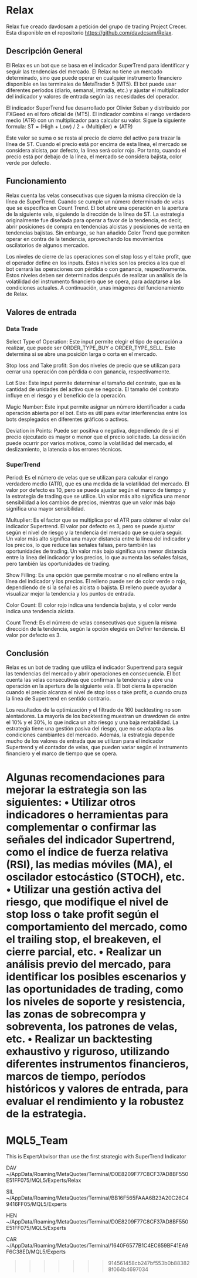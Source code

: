 # Relax

Relax fue creado davdcsam a petición del grupo de trading Project Crecer. Esta disponible en el repositorio https://github.com/davdcsam/Relax.

## Descripción General

El Relax es un bot que se basa en el indicador SuperTrend para identificar y seguir las tendencias del mercado. El Relax no tiene un mercado determinado, sino que puede operar en cualquier instrumento financiero disponible en las terminales de MetaTrader 5 (MT5). El bot puede usar diferentes períodos (diario, semanal, intradía, etc.) y ajustar el multiplicador del indicador y valores de entrada según las necesidades del operador. 

El indicador SuperTrend fue desarrollado por Olivier Seban y distribuido por FXGeed en el foro oficial de (MT5). El indicador combina el rango verdadero medio (ATR) con un multiplicador para calcular su valor. Sigue la siguiente formula:
ST = (High + Low) / 2 + (Multiplier) ∗ (ATR)

Este valor se suma o se resta al precio de cierre del activo para trazar la línea de ST. Cuando el precio está por encima de esta línea, el mercado se considera alcista, por defecto, la línea será color rojo. Por tanto, cuando el precio está por debajo de la línea, el mercado se considera bajista, color verde por defecto.

## Funcionamiento

Relax cuenta las velas consecutivas que siguen la misma dirección de la línea de SuperTrend. Cuando se cumple un número determinado de velas que se especifica en Count Trend. El bot abre una operación en la apertura de la siguiente vela, siguiendo la dirección de la línea de ST. La estrategia originalmente fue diseñada para operar a favor de la tendencia, es decir, abrir posiciones de compra en tendencias alcistas y posiciones de venta en tendencias bajistas. Sin embargo, se han añadido Color Trend que permiten operar en contra de la tendencia, aprovechando los movimientos oscilatorios de algunos mercados.

Los niveles de cierre de las operaciones son el stop loss y el take profit, que el operador define en los inputs. Estos niveles son los precios a los que el bot cerrará las operaciones con pérdida o con ganancia, respectivamente. Estos niveles deben ser determinados después de realizar un análisis de la volatilidad del instrumento financiero que se opera, para adaptarse a las condiciones actuales.
A continuación, unas imágenes del funcionamiento de Relax.
 
## Valores de entrada

### Data Trade

Select Type of Operation: Este input permite elegir el tipo de operación a realizar, que puede ser ORDER_TYPE_BUY o ORDER_TYPE_SELL. Esto determina si se abre una posición larga o corta en el mercado.

Stop loss and Take profit: Son dos niveles de precio que se utilizan para cerrar una operación con pérdida o con ganancia, respectivamente.

Lot Size: Este input permite determinar el tamaño del contrato, que es la cantidad de unidades del activo que se negocia. El tamaño del contrato influye en el riesgo y el beneficio de la operación.

Magic Number: Este input permite asignar un número identificador a cada operación abierta por el bot. Esto es útil para evitar interferencias entre los bots desplegados en diferentes gráficos o activos.

Deviation in Points: Puede ser positiva o negativa, dependiendo de si el precio ejecutado es mayor o menor que el precio solicitado. La desviación puede ocurrir por varios motivos, como la volatilidad del mercado, el deslizamiento, la latencia o los errores técnicos.

### SuperTrend

Period: Es el número de velas que se utilizan para calcular el rango verdadero medio (ATR), que es una medida de la volatilidad del mercado. El valor por defecto es 10, pero se puede ajustar según el marco de tiempo y la estrategia de trading que se utilice. Un valor más alto significa una menor sensibilidad a los cambios de precios, mientras que un valor más bajo significa una mayor sensibilidad.

Multuplier: Es el factor que se multiplica por el ATR para obtener el valor del indicador Supertrend. El valor por defecto es 3, pero se puede ajustar según el nivel de riesgo y la tendencia del mercado que se quiera seguir. Un valor más alto significa una mayor distancia entre la línea del indicador y los precios, lo que reduce las señales falsas, pero también las oportunidades de trading. Un valor más bajo significa una menor distancia entre la línea del indicador y los precios, lo que aumenta las señales falsas, pero también las oportunidades de trading.

Show Filling: Es una opción que permite mostrar o no el relleno entre la línea del indicador y los precios. El relleno puede ser de color verde o rojo, dependiendo de si la señal es alcista o bajista. El relleno puede ayudar a visualizar mejor la tendencia y los puntos de entrada.

Color Count: El color rojo indica una tendencia bajista, y el color verde indica una tendencia alcista.

Count Trend: Es el número de velas consecutivas que siguen la misma dirección de la tendencia, según la opción elegida en Definir tendencia. El valor por defecto es 3.
 
## Conclusión

Relax es un bot de trading que utiliza el indicador Supertrend para seguir las tendencias del mercado y abrir operaciones en consecuencia. El bot cuenta las velas consecutivas que confirman la tendencia y abre una operación en la apertura de la siguiente vela. El bot cierra la operación cuando el precio alcanza el nivel de stop loss o take profit, o cuando cruza la línea de Supertrend en sentido contrario.

Los resultados de la optimización y el filtrado de 160 backtesting no son alentadores. La mayoría de los backtesting muestran un drawdown de entre el 10% y el 30%, lo que indica un alto riesgo y una baja rentabilidad. La estrategia tiene una gestión pasiva del riesgo, que no se adapta a las condiciones cambiantes del mercado. Además, la estrategia depende mucho de los valores de entrada que se utilizan para el indicador Supertrend y el contador de velas, que pueden variar según el instrumento financiero y el marco de tiempo que se opera.

Algunas recomendaciones para mejorar la estrategia son las siguientes:
•	Utilizar otros indicadores o herramientas para complementar o confirmar las señales del indicador Supertrend, como el índice de fuerza relativa (RSI), las medias móviles (MA), el oscilador estocástico (STOCH), etc.
•	Utilizar una gestión activa del riesgo, que modifique el nivel de stop loss o take profit según el comportamiento del mercado, como el trailing stop, el breakeven, el cierre parcial, etc.
•	Realizar un análisis previo del mercado, para identificar los posibles escenarios y las oportunidades de trading, como los niveles de soporte y resistencia, las zonas de sobrecompra y sobreventa, los patrones de velas, etc.
•	Realizar un backtesting exhaustivo y riguroso, utilizando diferentes instrumentos financieros, marcos de tiempo, períodos históricos y valores de entrada, para evaluar el rendimiento y la robustez de la estrategia.
=======
# MQL5_Team
This is ExpertAbvisor than use the first strategic with SuperTrend Indicator


DAV
~/AppData/Roaming/MetaQuotes/Terminal/D0E8209F77C8CF37AD8BF550E51FF075/MQL5/Experts/Relax

SIL
~/AppData/Roaming/MetaQuotes/Terminal/BB16F565FAAA6B23A20C26C49416FF05/MQL5/Experts

HEN
~/AppData/Roaming/MetaQuotes/Terminal/D0E8209F77C8CF37AD8BF550E51FF075/MQL5/Experts

CAR
~/AppData/Roaming/MetaQuotes/Terminal/1640F6577B1C4EC659BF41EA9F6C38ED/MQL5/Experts
>>>>>>> 914561458cb247bf553b0b883828f064b4697034

